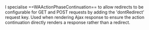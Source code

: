 I specialise ==WAActionPhaseContinuation== to allow redirects to be configurable for GET and POST requests by adding the 'dontRedirect' request key. 
Used when rendering Ajax response to ensure the action continuation directly renders a response rather than a redirect.
